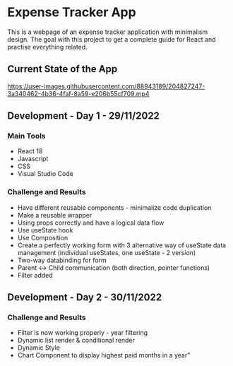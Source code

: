 # Expense Tracker App

This is a webpage of an expense tracker application with minimalism design. The goal with this project to get a complete guide for React and practise everything related.

## Current State of the App

https://user-images.githubusercontent.com/88943189/204827247-3a340462-4b36-4faf-8a59-e206b55cf709.mp4

## Development - Day 1 - 29/11/2022

### Main Tools
- React 18
- Javascript
- CSS
- Visual Studio Code

### Challenge and Results
- Have different reusable components - minimalize code duplication
- Make a reusable wrapper
- Using props correctly and have a logical data flow
- Use useState hook
- Use Composition
- Create a perfectly working form with 3 alternative way of useState data management (individual useStates, one useState - 2 version)
- Two-way databinding for form
- Parent <-> Child communication (both direction, pointer functions)
- Filter added

## Development - Day 2 - 30/11/2022

### Challenge and Results
- Filter is now working properly - year filtering
- Dynamic list render & conditional render
- Dynamic Style
- Chart Component to display highest paid months in a year"
